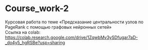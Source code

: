 # Course_work-2
Курсовая работа по теме «Предсказание центральности узлов по PageRank с помощью графовых нейронных сетей» \
Ссылка на colab: https://colab.research.google.com/drive/1ZqwbMv3ySDfugar7aD-_do4y5_hgRSBe?usp=sharing
